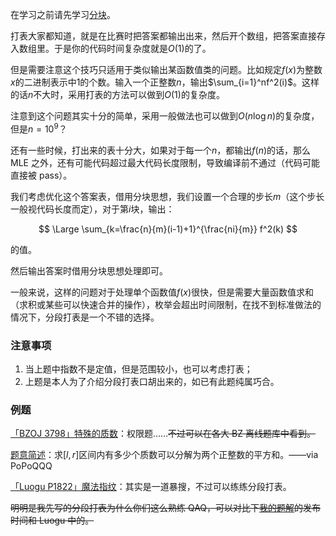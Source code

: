 在学习之前请先学习[分块](/ds/square-root-decomposition/)。

打表大家都知道，就是在比赛时把答案都输出出来，然后开个数组，把答案直接存入数组里。于是你的代码时间复杂度就是$O(1)$的了。

但是需要注意这个技巧只适用于类似输出某函数值类的问题。比如规定$f(x)$为整数$x$的二进制表示中$1$的个数。输入一个正整数$n$，输出$\sum_{i=1}^nf^2(i)$。这样的话$n$不大时，采用打表的方法可以做到$O(1)$的复杂度。

注意到这个问题其实十分的简单，采用一般做法也可以做到$O(n\log n)$的复杂度，但是$n=10^9$？

还有一些时候，打出来的表十分大，如果对于每一个$n$，都输出$f(n)$的话，那么 MLE 之外，还有可能代码超过最大代码长度限制，导致编译前不通过（代码可能直接被 pass）。

我们考虑优化这个答案表，借用分块思想，我们设置一个合理的步长$m$（这个步长一般视代码长度而定），对于第$i$块，输出：

$$
\Large \sum_{k=\frac{n}{m}(i-1)+1}^{\frac{ni}{m}} f^2(k)
$$

的值。

然后输出答案时借用分块思想处理即可。

一般来说，这样的问题对于处理单个函数值$f(x)$很快，但是需要大量函数值求和（求积或某些可以快速合并的操作），枚举会超出时间限制，在找不到标准做法的情况下，分段打表是一个不错的选择。

### 注意事项

1.  当上题中指数不是定值，但是范围较小，也可以考虑打表；
2.  上题是本人为了介绍分段打表口胡出来的，如已有此题纯属巧合。

### 例题

[「BZOJ 3798」特殊的质数](https://www.lydsy.com/JudgeOnline/problem.php?id=3798)：权限题……~~不过可以在各大 BZ 离线题库中看到。~~

[题意简述](https://www.zhihu.com/question/60674478/answer/180805562)：求$[l,r]$区间内有多少个质数可以分解为两个正整数的平方和。——via PoPoQQQ

[「Luogu P1822」魔法指纹](https://www.luogu.org/problem/show?pid=P1822)：其实是一道暴搜，不过可以练练分段打表。

~~明明是我先写的分段打表为什么你们这么熟练 QAQ，可以对比下[我的题解](https://blog.csdn.net/HeRaNO/article/details/78379324)的发布时间和 Luogu 中的。~~
